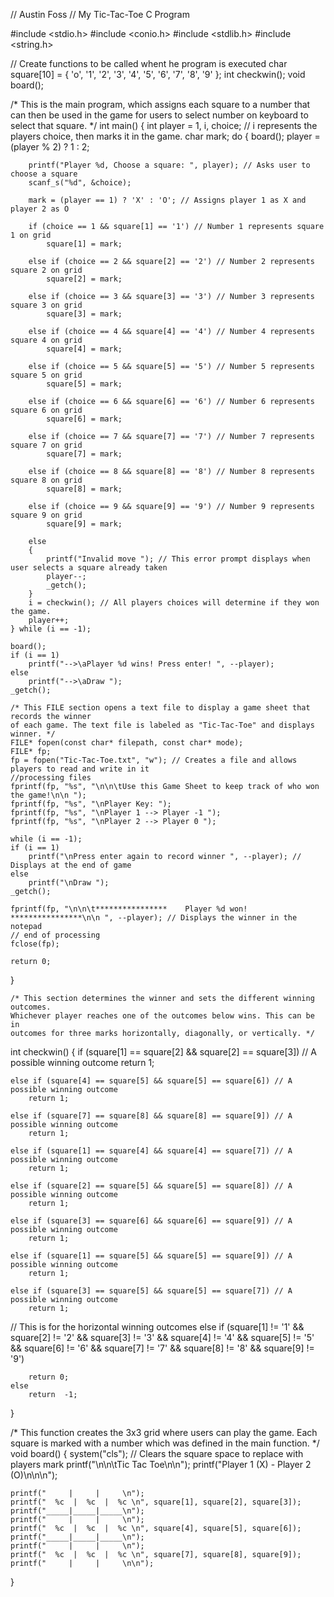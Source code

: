 // Austin Foss
// My Tic-Tac-Toe C Program



#include <stdio.h>
#include <conio.h>
#include <stdlib.h>
#include <string.h>

// Create functions to be called whent he program is executed 
char square[10] = { 'o', '1', '2', '3', '4', '5', '6', '7', '8', '9' };
int checkwin();
void board();


/* This is the main program, which assigns each square to a number that
can then be used in the game for users to select number on keyboard to 
select that square. */
int main()
{
    int player = 1, i, choice; // i represents the players choice, then marks it in the game.
    char mark;
    do
    {
        board();
        player = (player % 2) ? 1 : 2;

        printf("Player %d, Choose a square: ", player); // Asks user to choose a square
        scanf_s("%d", &choice);

        mark = (player == 1) ? 'X' : 'O'; // Assigns player 1 as X and player 2 as O

        if (choice == 1 && square[1] == '1') // Number 1 represents square 1 on grid
            square[1] = mark;

        else if (choice == 2 && square[2] == '2') // Number 2 represents square 2 on grid
            square[2] = mark;

        else if (choice == 3 && square[3] == '3') // Number 3 represents square 3 on grid
            square[3] = mark;

        else if (choice == 4 && square[4] == '4') // Number 4 represents square 4 on grid
            square[4] = mark;

        else if (choice == 5 && square[5] == '5') // Number 5 represents square 5 on grid 
            square[5] = mark;

        else if (choice == 6 && square[6] == '6') // Number 6 represents square 6 on grid 
            square[6] = mark;

        else if (choice == 7 && square[7] == '7') // Number 7 represents square 7 on grid 
            square[7] = mark;

        else if (choice == 8 && square[8] == '8') // Number 8 represents square 8 on grid
            square[8] = mark;

        else if (choice == 9 && square[9] == '9') // Number 9 represents square 9 on grid
            square[9] = mark;

        else
        {
            printf("Invalid move "); // This error prompt displays when user selects a square already taken
            player--;
            _getch();
        }
        i = checkwin(); // All players choices will determine if they won the game. 
        player++;
    } while (i == -1);

    board();
    if (i == 1)
        printf("-->\aPlayer %d wins! Press enter! ", --player);
    else
        printf("-->\aDraw ");
    _getch();

    /* This FILE section opens a text file to display a game sheet that records the winner
    of each game. The text file is labeled as "Tic-Tac-Toe" and displays winner. */
    FILE* fopen(const char* filepath, const char* mode);
    FILE* fp;
    fp = fopen("Tic-Tac-Toe.txt", "w"); // Creates a file and allows players to read and write in it
    //processing files
    fprintf(fp, "%s", "\n\n\tUse this Game Sheet to keep track of who won the game!\n\n ");
    fprintf(fp, "%s", "\nPlayer Key: ");
    fprintf(fp, "%s", "\nPlayer 1 --> Player -1 ");
    fprintf(fp, "%s", "\nPlayer 2 --> Player 0 ");

    while (i == -1);
    if (i == 1)
        printf("\nPress enter again to record winner ", --player); // Displays at the end of game 
    else
        printf("\nDraw ");
    _getch();

    fprintf(fp, "\n\n\t****************    Player %d won!    ****************\n\n ", --player); // Displays the winner in the notepad
    // end of processing
    fclose(fp);

    return 0;
}

    /* This section determines the winner and sets the different winning outcomes.
    Whichever player reaches one of the outcomes below wins. This can be in
    outcomes for three marks horizontally, diagonally, or vertically. */
int checkwin()
{
    if (square[1] == square[2] && square[2] == square[3]) // A possible winning outcome
        return 1;

    else if (square[4] == square[5] && square[5] == square[6]) // A possible winning outcome
        return 1;

    else if (square[7] == square[8] && square[8] == square[9]) // A possible winning outcome
        return 1;

    else if (square[1] == square[4] && square[4] == square[7]) // A possible winning outcome
        return 1; 

    else if (square[2] == square[5] && square[5] == square[8]) // A possible winning outcome
        return 1;

    else if (square[3] == square[6] && square[6] == square[9]) // A possible winning outcome
        return 1;

    else if (square[1] == square[5] && square[5] == square[9]) // A possible winning outcome
        return 1;

    else if (square[3] == square[5] && square[5] == square[7]) // A possible winning outcome
        return 1;

// This is for the horizontal winning outcomes 
    else if (square[1] != '1' && square[2] != '2' && square[3] != '3' && 
        square[4] != '4' && square[5] != '5' && square[6] != '6' && square[7]
        != '7' && square[8] != '8' && square[9] != '9')

        return 0;
    else
        return  -1;
}

/* This function creates the 3x3 grid where users can play the game. Each square is marked with a number
which was defined in the main function. */
void board()
{
    system("cls"); // Clears the square space to replace with players mark
    printf("\n\n\tTic Tac Toe\n\n");
    printf("Player 1 (X)  -  Player 2 (O)\n\n\n");

    printf("     |     |     \n");
    printf("  %c  |  %c  |  %c \n", square[1], square[2], square[3]);
    printf("_____|_____|_____\n");
    printf("     |     |     \n");
    printf("  %c  |  %c  |  %c \n", square[4], square[5], square[6]);
    printf("_____|_____|_____\n");
    printf("     |     |     \n");
    printf("  %c  |  %c  |  %c \n", square[7], square[8], square[9]);
    printf("     |     |     \n\n");
}
